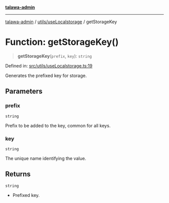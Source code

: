[**talawa-admin**](../../../README.md)

***

[talawa-admin](../../../README.md) / [utils/useLocalstorage](../README.md) / getStorageKey

# Function: getStorageKey()

> **getStorageKey**(`prefix`, `key`): `string`

Defined in: [src/utils/useLocalstorage.ts:19](https://github.com/gautam-divyanshu/talawa-admin/blob/619e831a8e34de2906df3277eb6df8b5309fb2fc/src/utils/useLocalstorage.ts#L19)

Generates the prefixed key for storage.

## Parameters

### prefix

`string`

Prefix to be added to the key, common for all keys.

### key

`string`

The unique name identifying the value.

## Returns

`string`

- Prefixed key.
